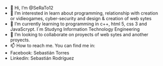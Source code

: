 - 👋 Hi, I’m @SeRaTo12
- 👀 I’m interested in learn about programming, relationship with creation or vidieogames, cyber-security and design & creation of web sytes
- 🌱 I’m currently learning to programming in c++, html 5, css 3 and JavaScrypt. I´m Studyng Information Technology Engineering 
- 💞️ I’m looking to collaborate on proyects of web sytes and another proyects.
- 📫 How to reach me. You can find me in:
- Facebook: Sebastián Torres
- Linkedin: Sebastián Rodríguez

<!---
SeRaTo12/SeRaTo12 is a ✨ special ✨ repository because its `README.md` (this file) appears on your GitHub profile.
You can click the Preview link to take a look at your changes.
--->
